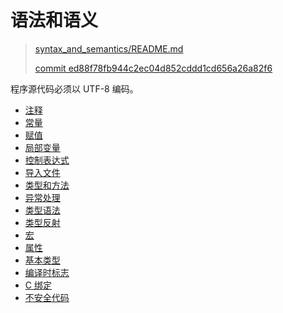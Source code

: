 # 语法和语义

> [syntax_and_semantics/README.md][readme]
> 
> [commit ed88f78fb944c2ec04d852cddd1cd656a26a82f6][commit] 

[readme]: https://github.com/crystal-lang/crystal-book/blob/master/syntax_and_semantics/README.md
[commit]: https://github.com/crystal-lang/crystal-book/commit/ed88f78fb944c2ec04d852cddd1cd656a26a82f6

程序源代码必须以 UTF-8 编码。

* [注释](syntax_and_semantics/comments.html)
* [常量](syntax_and_semantics/literals.html)
* [赋值](syntax_and_semantics/assignment.html)
* [局部变量](syntax_and_semantics/local_variables.html)
* [控制表达式](syntax_and_semantics/control_expressions.html)
* [导入文件](syntax_and_semantics/requiring_files.html)
* [类型和方法](syntax_and_semantics/types_and_methods.html)
* [异常处理](syntax_and_semantics/exception_handling.html)
* [类型语法](syntax_and_semantics/type_grammar.html)
* [类型反射](syntax_and_semantics/type_reflection.html)
* [宏](syntax_and_semantics/macros.html)
* [属性](syntax_and_semantics/attributes.html)
* [基本类型](syntax_and_semantics/low_level_primitives.html)
* [编译时标志](syntax_and_semantics/compile_time_flags.html)
* [C 绑定](syntax_and_semantics/c_bindings/)
* [不安全代码](syntax_and_semantics/unsafe.html)
